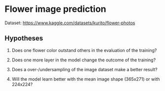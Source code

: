 # Flower image prediction

Dataset: https://www.kaggle.com/datasets/kurito/flower-photos

## Hypotheses

1. Does one flower color outstand others in the evaluation of the training?

2. Does one more layer in the model change the outcome of the training?

3. Does a over-/undersampling of the image dataset make a better result?

4. Will the model learn better with the mean image shape (365x271) or with 224x224?

